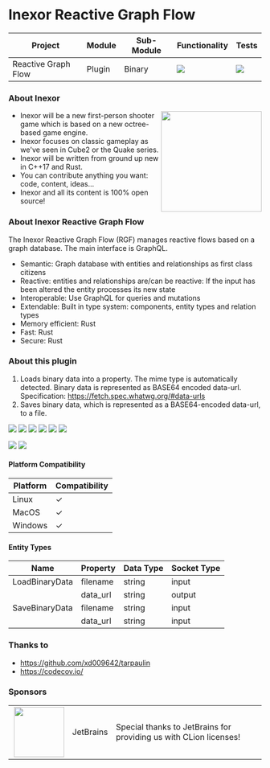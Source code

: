 # Inexor Reactive Graph Flow

| Project             | Module | Sub-Module | Functionality                                                        | Tests                                                                                                                                                      |
|---------------------|--------|------------|----------------------------------------------------------------------|------------------------------------------------------------------------------------------------------------------------------------------------------------|
| Reactive Graph Flow | Plugin | Binary     | <img src="https://img.shields.io/badge/state-completed-brightgreen"> | [<img src="https://img.shields.io/codecov/c/github/inexorgame/inexor-rgf-plugin-binary">](https://app.codecov.io/gh/inexorgame/inexor-rgf-plugin-binary)   |

### About Inexor

<a href="https://inexor.org/">
<img align="right" width="200" height="200" src="https://raw.githubusercontent.com/inexorgame/inexor-rgf-plugin-binary/main/docs/images/inexor_2.png">
</a>

* Inexor will be a new first-person shooter game which is based on a new octree-based game engine.
* Inexor focuses on classic gameplay as we've seen in Cube2 or the Quake series.
* Inexor will be written from ground up new in C++17 and Rust.
* You can contribute anything you want: code, content, ideas...
* Inexor and all its content is 100% open source!

### About Inexor Reactive Graph Flow

The Inexor Reactive Graph Flow (RGF) manages reactive flows based on a graph database. The main interface is GraphQL.

* Semantic: Graph database with entities and relationships as first class citizens
* Reactive: entities and relationships are/can be reactive: If the input has been altered the entity processes its new state
* Interoperable: Use GraphQL for queries and mutations
* Extendable: Built in type system: components, entity types and relation types
* Memory efficient: Rust
* Fast: Rust
* Secure: Rust

### About this plugin

1. Loads binary data into a property. The mime type is automatically detected. Binary data is represented as BASE64 encoded data-url. Specification: https://fetch.spec.whatwg.org/#data-urls
2. Saves binary data, which is represented as a BASE64-encoded data-url, to a file.

[<img src="https://img.shields.io/badge/Language-Rust-brightgreen">](https://www.rust-lang.org/)
[<img src="https://img.shields.io/badge/Platforms-Linux%20%26%20Windows-brightgreen">]()
[<img src="https://img.shields.io/github/actions/workflow/status/inexorgame/inexor-rgf-plugin-binary/rust.yml">](https://github.com/inexorgame/inexor-rgf-plugin-binary/actions?query=workflow%3ARust)
[<img src="https://img.shields.io/github/last-commit/inexorgame/inexor-rgf-plugin-binary">]()
[<img src="https://img.shields.io/github/languages/code-size/inexorgame/inexor-rgf-plugin-binary">]()
[<img src="https://img.shields.io/codecov/c/github/inexorgame/inexor-rgf-plugin-binary">](https://app.codecov.io/gh/inexorgame/inexor-rgf-plugin-binary)

[<img src="https://img.shields.io/github/license/inexorgame/inexor-rgf-plugin-binary">](https://github.com/inexorgame/inexor-rgf-plugin-binary/blob/main/LICENSE)
[<img src="https://img.shields.io/discord/698219248954376256?logo=discord">](https://discord.com/invite/acUW8k7)

#### Platform Compatibility

| Platform | Compatibility |
|----------|---------------|
| Linux    | ✓             |
| MacOS    | ✓             |
| Windows  | ✓             |

#### Entity Types

| Name           | Property           | Data Type | Socket Type |
|----------------|--------------------|-----------|-------------|
| LoadBinaryData | filename           | string    | input       |
|                | data_url           | string    | output      |
| SaveBinaryData | filename           | string    | input       |
|                | data_url           | string    | input       |

### Thanks to

* https://github.com/xd009642/tarpaulin
* https://codecov.io/

### Sponsors

|                                                                                                                                                                                                                              |           |                                                                   |
|------------------------------------------------------------------------------------------------------------------------------------------------------------------------------------------------------------------------------|-----------|-------------------------------------------------------------------|
| <a href="https://www.jetbrains.com/?from=github.com/inexorgame"><img align="right" width="100" height="100" src="https://raw.githubusercontent.com/inexorgame/inexor-rgf-plugin-binary/main/docs/images/icon_CLion.svg"></a> | JetBrains | Special thanks to JetBrains for providing us with CLion licenses! |
